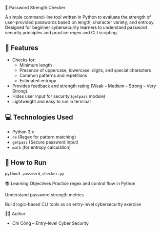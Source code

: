 🔐 Password Strength Checker

A simple command-line tool written in Python to evaluate the strength of user-provided passwords based on length, character variety, and entropy. Designed for beginner cybersecurity learners to understand password security principles and practice regex and CLI scripting.

## 📌 Features

- Checks for:
  - Minimum length
  - Presence of uppercase, lowercase, digits, and special characters
  - Common patterns and repetitions
  - Estimated entropy
- Provides feedback and strength rating (Weak – Medium – Strong – Very Strong)
- Hides user input for security (`getpass` module)
- Lightweight and easy to run in terminal

## 💻 Technologies Used

- Python 3.x
- `re` (Regex for pattern matching)
- `getpass` (Secure password input)
- `math` (for entropy calculation)

## 🚀 How to Run

```bash
python3 password_checker.py 
```
📚 Learning Objectives
Practice regex and control flow in Python

Understand password strength metrics

Build logic-based CLI tools as an entry-level cybersecurity exercise

🧑‍💻 Author

- Chí Công – Entry-level Cyber Security
